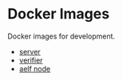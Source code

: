 # Docker Images

Docker images for development.

- [server](./server/README.md)
- [verifier](./verifier/README.md)
- [aelf node](./aelf-node/README.md)
